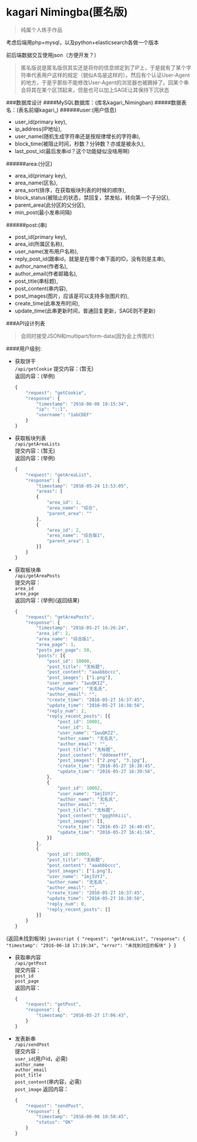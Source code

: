 kagari Nimingba(匿名版)
======================

>纯属个人练手作品   

考虑后端用php+mysql，以及python+elasticsearch各做一个版本

前后端数据交互使用json（方便开发？）

>匿名版说是匿名版但其实还是将你的信息绑定到了IP上，于是就有了某个字符串代表用户这样的规定（貌似A岛是这样的）。然后有个认证User-Agent的地方，于是乎那些不能修改User-Agent的浏览器也被踢掉了。回某个串会将其在某个区顶起来，但是也可以加上SAGE让其保持下沉状态

###数据库设计
####MySQL数据库：(库名kagari_Nimingban)
#####数据表名：(表名前缀kagari_)
######user:(用户信息)
* user_id(primary key), 
* ip_address(IP地址), 
* user_name(随机生成字符串还是按规律增长的字符串), 
* block_time(被阻止时间，秒数？分钟数？亦或是被永久),
* last_post_id(最后发串id？这个功能疑似没啥用啊)

######area:(分区)
* area_id(primary key), 
* area_name(区名), 
* area_sort(排序，在获取板块列表的时候的顺序),
* block_status(被阻止的状态，禁回复，禁发帖，转向第一个子分区), 
* parent_area(此分区的父分区), 
* min_post(最小发串间隔)

######post:(串)
* post_id(primary key), 
* area_id(所属区名称), 
* user_name(发布用户名称), 
* reply_post_id(跟串id，就是是在哪个串下面的ID，没有则是主串), 
* author_name(作者名), 
* author_email(作者邮箱名), 
* post_title(串标题), 
* post_content(串内容), 
* post_images(图片，应该是可以支持多张图片的),
* create_time(此串发布时间),
* update_time(此串更新时间，普通回复更新，SAGE则不更新)

###API设计列表
>会同时接受JSON和multipart/form-data(因为会上传图片)

####用户级别:
* 获取饼干  
  `/api/getCookie`
提交内容：(暂无)    
返回内容：(举例)    
	```javascript
	{
		"request": "getCookie",
		"response": {
			"timestamp": "2016-06-06 10:15:34",
			"ip": "::1",
			"username": "1abCDEF"
		}
	}
	```
* 获取板块列表  
  `/api/getAreaLists`   
提交内容：(暂无)  
返回内容：(举例)    
	```javascript
	{
		"request": "getAreaList", 
		"response": {
			"timestamp": "2016-05-24 13:53:05",
			"areas": [
			{
				"area_id": 1,
				"area_name": "综合",
				"parent_area": ""
			},
			{
				"area_id": 2,
				"area_name": "综合版1",
				"parent_area": 1
			}]
		}
	}
	```

* 获取板块串   
  `/api/getAreaPosts`  
提交内容：    
  `area_id`    
  `area_page`    
返回内容：(举例)(返回结果)  
	```javascript
	{
		"request": "getAreaPosts",
		"response": {
			"timestamp": "2016-05-27 16:26:24",
			"area_id": 2,
			"area_name": "综合版1",
			"area_page": 1,
			"posts_per_page": 50,
			"posts": [{
				"post_id": 10000,
				"post_title": "无标题",
				"post_content": "aaabbbccc",
				"post_images": ["1.png"],
				"user_name": "1wuQKIZ",
				"author_name": "无名氏",
				"author_email": "",
				"create_time": "2016-05-27 16:37:45",
				"update_time": "2016-05-27 16:38:56",
				"reply_num": 2,
				"reply_recent_posts": [{
					"post_id": 10001,
					"user_id": 1,
					"user_name": "1wuQKIZ",
					"author_name": "无名氏",
					"author_email": "",
					"post_title": "无标题",
					"post_content": "dddeeefff",
					"post_images": ["2.png", "3.jpg"],
					"create_time": "2016-05-27 16:38:45",
					"update_time": "2016-05-27 16:39:56",
				},
				{
					"post_id": 10002,
					"user_name": "1mjIUYJ",
					"author_name": "无名氏",
					"author_email": "",
					"post_title": "无标题",
					"post_content": "ggghhhiii",
					"post_images": [],
					"create_time": "2016-05-27 16:40:45",
					"update_time": "2016-05-27 16:41:56",
				}]
			},
			{
				"post_id": 10003,
				"post_title": "无标题",
				"post_content": "aaabbbccc",
				"post_images": ["1.png"],
				"user_name": "1mjIUYJ",
				"author_name": "无名氏",
				"author_email": "",
				"create_time": "2016-05-27 16:37:45",
				"update_time": "2016-05-27 16:38:56",
				"reply_num": 0,
				"reply_recent_posts": []
			}]
		}
	}
	```  
(返回未找到板块)
	```javascript
	{
		"request": "getAreaList",
		"response": {
			"timestamp": "2016-06-18 17:19:34",
			"error": "未找到对应的板块"
		}
	}
	```
* 获取串内容   
  `/api/getPost`   
提交内容：  
  `post_id`   
  `post_page`    
返回内容：
	```javascript
	{
		"request": "getPost",
		"response": {
			"timestamp": "2016-05-27 17:06:43",
		}
	}
	```

* 发表新串   
  `/api/sendPost`     
提交内容：   
  `user_id`(用户id，必需)      
  `author_name`   
  `author_email`   
  `post_title`   
  `post_content`(串内容，必需)    
  `post_image`
 返回内容：    
	```javascript
	{
		"request": "sendPost",
		"response": {
			"timestamp": "2016-06-06 10:50:45",
			"status": "OK"
		}
	}
	```
